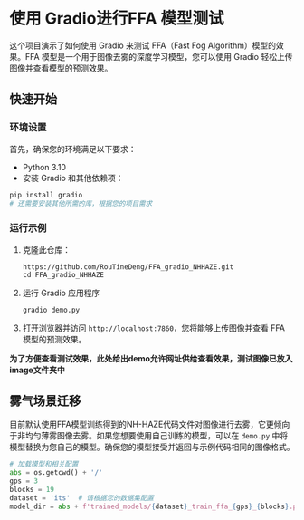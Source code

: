 # 使用 Gradio进行FFA 模型测试

这个项目演示了如何使用 Gradio 来测试 FFA（Fast Fog Algorithm）模型的效果。FFA 模型是一个用于图像去雾的深度学习模型，您可以使用 Gradio 轻松上传图像并查看模型的预测效果。

## 快速开始

### 环境设置

首先，确保您的环境满足以下要求：

- Python 3.10
- 安装 Gradio 和其他依赖项：

```bash
pip install gradio
# 还需要安装其他所需的库，根据您的项目需求
```

### 运行示例

1. 克隆此仓库：

   ```
   https://github.com/RouTineDeng/FFA_gradio_NHHAZE.git
   cd FFA_gradio_NHHAZE
   ```

2. 运行 Gradio 应用程序

   ```
   gradio demo.py
   ```

3. 打开浏览器并访问 `http://localhost:7860`，您将能够上传图像并查看 FFA 模型的预测效果。

**为了方便查看测试效果，此处给出demo允许网址供给查看效果，测试图像已放入image文件夹中**

## 雾气场景迁移

目前默认使用FFA模型训练得到的NH-HAZE代码文件对图像进行去雾，它更倾向于非均匀薄雾图像去雾。如果您想要使用自己训练的模型，可以在 `demo.py` 中将模型替换为您自己的模型。确保您的模型接受并返回与示例代码相同的图像格式。

```python
# 加载模型和相关配置
abs = os.getcwd() + '/'
gps = 3
blocks = 19
dataset = 'its'  # 请根据您的数据集配置
model_dir = abs + f'trained_models/{dataset}_train_ffa_{gps}_{blocks}.pk'
```

